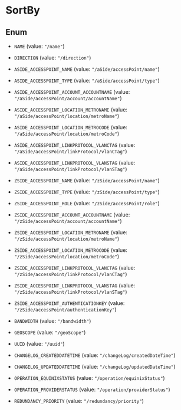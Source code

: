 

# SortBy

## Enum


* `NAME` (value: `"/name"`)

* `DIRECTION` (value: `"/direction"`)

* `ASIDE_ACCESSPOINT_NAME` (value: `"/aSide/accessPoint/name"`)

* `ASIDE_ACCESSPOINT_TYPE` (value: `"/aSide/accessPoint/type"`)

* `ASIDE_ACCESSPOINT_ACCOUNT_ACCOUNTNAME` (value: `"/aSide/accessPoint/account/accountName"`)

* `ASIDE_ACCESSPOINT_LOCATION_METRONAME` (value: `"/aSide/accessPoint/location/metroName"`)

* `ASIDE_ACCESSPOINT_LOCATION_METROCODE` (value: `"/aSide/accessPoint/location/metroCode"`)

* `ASIDE_ACCESSPOINT_LINKPROTOCOL_VLANCTAG` (value: `"/aSide/accessPoint/linkProtocol/vlanCTag"`)

* `ASIDE_ACCESSPOINT_LINKPROTOCOL_VLANSTAG` (value: `"/aSide/accessPoint/linkProtocol/vlanSTag"`)

* `ZSIDE_ACCESSPOINT_NAME` (value: `"/zSide/accessPoint/name"`)

* `ZSIDE_ACCESSPOINT_TYPE` (value: `"/zSide/accessPoint/type"`)

* `ZSIDE_ACCESSPOINT_ROLE` (value: `"/zSide/accessPoint/role"`)

* `ZSIDE_ACCESSPOINT_ACCOUNT_ACCOUNTNAME` (value: `"/zSide/accessPoint/account/accountName"`)

* `ZSIDE_ACCESSPOINT_LOCATION_METRONAME` (value: `"/zSide/accessPoint/location/metroName"`)

* `ZSIDE_ACCESSPOINT_LOCATION_METROCODE` (value: `"/zSide/accessPoint/location/metroCode"`)

* `ZSIDE_ACCESSPOINT_LINKPROTOCOL_VLANCTAG` (value: `"/zSide/accessPoint/linkProtocol/vlanCTag"`)

* `ZSIDE_ACCESSPOINT_LINKPROTOCOL_VLANSTAG` (value: `"/zSide/accessPoint/linkProtocol/vlanSTag"`)

* `ZSIDE_ACCESSPOINT_AUTHENTICATIONKEY` (value: `"/zSide/accessPoint/authenticationKey"`)

* `BANDWIDTH` (value: `"/bandwidth"`)

* `GEOSCOPE` (value: `"/geoScope"`)

* `UUID` (value: `"/uuid"`)

* `CHANGELOG_CREATEDDATETIME` (value: `"/changeLog/createdDateTime"`)

* `CHANGELOG_UPDATEDDATETIME` (value: `"/changeLog/updatedDateTime"`)

* `OPERATION_EQUINIXSTATUS` (value: `"/operation/equinixStatus"`)

* `OPERATION_PROVIDERSTATUS` (value: `"/operation/providerStatus"`)

* `REDUNDANCY_PRIORITY` (value: `"/redundancy/priority"`)



